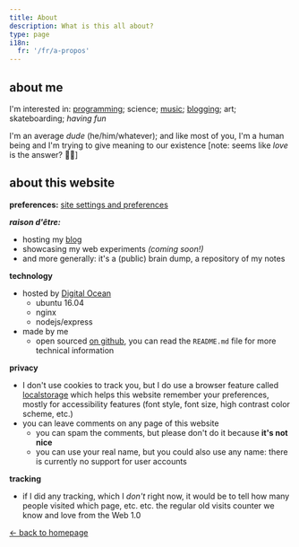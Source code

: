 ```yaml
---
title: About
description: What is this all about?
type: page
i18n:
  fr: '/fr/a-propos'
---
```


## about me

I'm interested in: <a href="https://github.com/hexanal" target="_blank" rel="noopener noreferrer">programming</a>; science; <a href="https://fredmercy.bandcamp.com" target="_blank" rel="noopener noreferrer">music</a>; [blogging](/blog); art; skateboarding; _having fun_

I'm an average _dude_ (he/him/whatever); and like most of you, I'm a human being and I'm trying to give meaning to our existence [note: seems like _love_ is the answer? 🤷‍♂️]

## about this website

**preferences:** <a href="/help" data-component="emit" data-event="SHOW_BOX_HELP" data-no-transition>site settings and preferences</a>

**_raison d'être:_**

- hosting my [blog](/blog)
- showcasing my web experiments *(coming soon!)*
- and more generally: it's a (public) brain dump, a repository of my notes

**technology**

- hosted by [Digital Ocean](https://www.digitalocean.com)
  - ubuntu 16.04
  - nginx
  - nodejs/express
- made by me
  - open sourced [on github](https://github.com/hexanal/fredmercy-blog), you can read the `README.md` file for more technical information

**privacy**

- I don't use cookies to track you, but I do use a browser feature called [localstorage](https://developer.mozilla.org/en-US/docs/Web/API/Window/localStorage) which helps this website remember your preferences, mostly for accessibility features (font style, font size, high contrast color scheme, etc.)
- you can leave comments on any page of this website
  - you can spam the comments, but please don't do it because **it's not nice**
  - you can use your real name, but you could also use any name: there is currently no support for user accounts

**tracking**

- if I did any tracking, which I *don't* right now, it would be to tell how many people visited which page, etc. etc. the regular old visits counter we know and love from the Web 1.0

<a href="/" class="button">← back to homepage</a>
